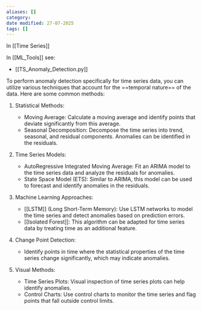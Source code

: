 ```yaml
---
aliases: []
category:
date modified: 27-07-2025
tags: []
---
```

In [[Time Series]]

In [[ML_Tools]] see:
- [[TS_Anomaly_Detection.py]]

To perform anomaly detection specifically for time series data, you can utilize various techniques that account for the ==temporal nature== of the data. Here are some common methods:

1. Statistical Methods:
   - Moving Average: Calculate a moving average and identify points that deviate significantly from this average.
   - Seasonal Decomposition: Decompose the time series into trend, seasonal, and residual components. Anomalies can be identified in the residuals.

2. Time Series Models:
   - AutoRegressive Integrated Moving Average: Fit an ARIMA model to the time series data and analyze the residuals for anomalies.
   - State Space Model (ETS): Similar to ARIMA, this model can be used to forecast and identify anomalies in the residuals.

3. Machine Learning Approaches:
   - [[LSTM]] (Long Short-Term Memory): Use LSTM networks to model the time series and detect anomalies based on prediction errors.
   - [[Isolated Forest]]: This algorithm can be adapted for time series data by treating time as an additional feature.

4. Change Point Detection:
   - Identify points in time where the statistical properties of the time series change significantly, which may indicate anomalies.

5. Visual Methods:
   - Time Series Plots: Visual inspection of time series plots can help identify anomalies.
   - Control Charts: Use control charts to monitor the time series and flag points that fall outside control limits.
